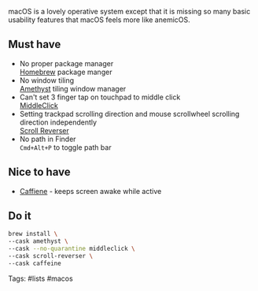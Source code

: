 macOS is a lovely operative system except that it is missing so many basic usability features that macOS feels more like anemicOS.

## Must have

- No proper package manager  
   [Homebrew](https://brew.sh/) package manger
- No window tiling  
   [Amethyst](https://ianyh.com/amethyst/) tiling window manager
- Can't set  3 finger tap on touchpad to middle click  
   [MiddleClick](https://github.com/artginzburg/MiddleClick-Ventura)
- Setting trackpad scrolling direction and mouse scrollwheel scrolling direction independently  
   [Scroll Reverser](https://pilotmoon.com/scrollreverser/)
- No path in Finder  
  `Cmd+Alt+P` to toggle path bar
## Nice to have

- [Caffiene](https://intelliscapesolutions.com/apps/caffeine) - keeps screen awake while active

## Do it

```sh
brew install \
--cask amethyst \
--cask --no-quarantine middleclick \
--cask scroll-reverser \
--cask caffeine
```

Tags: #lists #macos